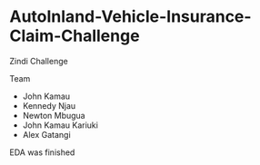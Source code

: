 # AutoInland-Vehicle-Insurance-Claim-Challenge
Zindi Challenge

Team 
- John Kamau
- Kennedy Njau
- Newton Mbugua
- John Kamau Kariuki
- Alex Gatangi

EDA was finished
